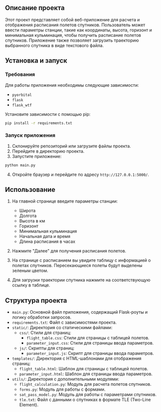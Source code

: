 ## Описание проекта

Этот проект представляет собой веб-приложение для расчета и отображения расписания полетов спутников. Пользователь может
ввести параметры станции, такие как координаты, высота, горизонт и минимальная кульминация, чтобы получить расписание
полетов спутников. Приложение также позволяет загрузить траекторию выбранного спутника в виде текстового файла.

## Установка и запуск

### Требования

Для работы приложения необходимы следующие зависимости:

- `pyorbital`
- `flask`
- `flask_wtf`

Установите зависимости с помощью pip:

```bash
pip install -r requirements.txt
```

### Запуск приложения

1. Склонируйте репозиторий или загрузите файлы проекта.
2. Перейдите в директорию проекта.
3. Запустите приложение:

```bash
python main.py
```

4. Откройте браузер и перейдите по адресу `http://127.0.0.1:5000/`.

## Использование

1. На главной странице введите параметры станции:
    - Широта
    - Долгота
    - Высота в км
    - Горизонт
    - Минимальная кульминация
    - Начальная дата и время
    - Длина расписания в часах

2. Нажмите "Далее" для получения расписания полетов.

3. На странице с расписанием вы увидите таблицу с информацией о полетах спутников. Пересекающиеся полеты будут выделены
   зеленым цветом.

4. Для загрузки траектории спутника нажмите на соответствующую ссылку в таблице.

## Структура проекта

- `main.py`: Основной файл приложения, содержащий Flask-роуты и логику обработки запросов.
- `requirements.txt`: Файл с зависимостями проекта.
- `static/`: Директория со статическими файлами:
    - `css/`: Стили для страниц:
        - `flight_table.css`: Стили для страницы с таблицей полетов.
        - `parameter_input.css`: Стили для страницы ввода параметров.
    - `js/`: Скрипты для страниц:
        - `parameter_input.js`: Скрипт для страницы ввода параметров.
- `templates/`: Директория с HTML-шаблонами для отображения страниц:
    - `flight_table.html`: Шаблон для страницы с таблицей полетов.
    - `parameter_input.html`: Шаблон для страницы ввода параметров.
- `utils/`: Директория с дополнительными модулями:
    - `flight_calculation.py`: Модуль для расчета полетов спутников.
    - `forms.py`: Модуль для работы с формами.
    - `sat_pass_model.py`: Модуль для работы с параметрами спутников.
    - `tle.txt`: Файл с данными о спутниках в формате TLE (Two-Line Element).